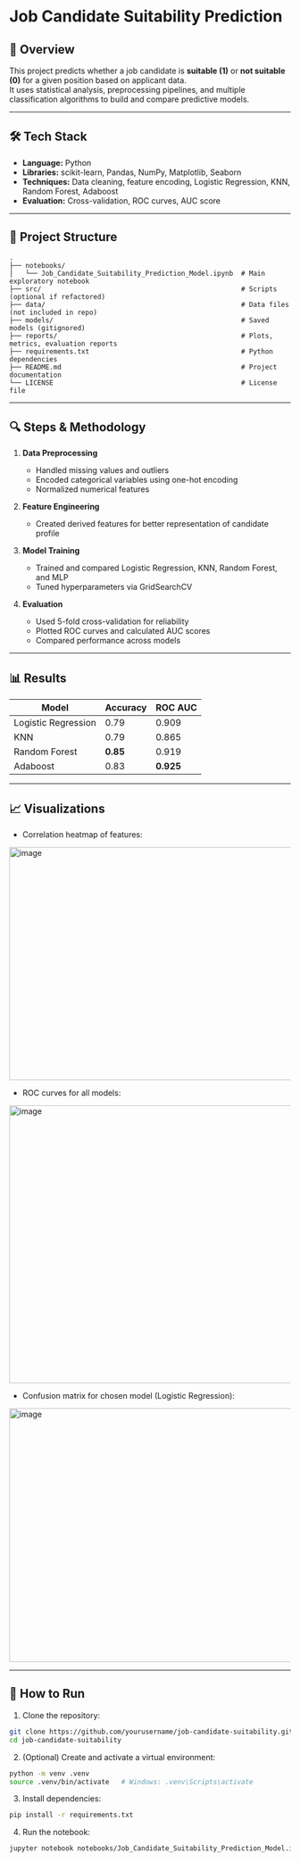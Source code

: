 # Job Candidate Suitability Prediction

## 📌 Overview
This project predicts whether a job candidate is **suitable (1)** or **not suitable (0)** for a given position based on applicant data.  
It uses statistical analysis, preprocessing pipelines, and multiple classification algorithms to build and compare predictive models.

---

## 🛠 Tech Stack
- **Language:** Python  
- **Libraries:** scikit-learn, Pandas, NumPy, Matplotlib, Seaborn  
- **Techniques:** Data cleaning, feature encoding, Logistic Regression, KNN, Random Forest, Adaboost  
- **Evaluation:** Cross-validation, ROC curves, AUC score

---

## 📂 Project Structure
```
.
├── notebooks/
│   └── Job_Candidate_Suitability_Prediction_Model.ipynb  # Main exploratory notebook
├── src/                                                  # Scripts (optional if refactored)
├── data/                                                 # Data files (not included in repo)
├── models/                                               # Saved models (gitignored)
├── reports/                                              # Plots, metrics, evaluation reports
├── requirements.txt                                      # Python dependencies
├── README.md                                             # Project documentation
└── LICENSE                                               # License file
```

---

## 🔍 Steps & Methodology
1. **Data Preprocessing**
   - Handled missing values and outliers
   - Encoded categorical variables using one-hot encoding
   - Normalized numerical features

2. **Feature Engineering**
   - Created derived features for better representation of candidate profile

3. **Model Training**
   - Trained and compared Logistic Regression, KNN, Random Forest, and MLP
   - Tuned hyperparameters via GridSearchCV

4. **Evaluation**
   - Used 5-fold cross-validation for reliability
   - Plotted ROC curves and calculated AUC scores
   - Compared performance across models

---

## 📊 Results
| Model               | Accuracy  | ROC AUC  |
|---------------------|-----------|----------|
| Logistic Regression | 0.79      | 0.909    |
| KNN                 | 0.79      | 0.865    |
| Random Forest       | **0.85**  | 0.919    |
| Adaboost            | 0.83      | **0.925**|

---

## 📈 Visualizations
- Correlation heatmap of features:

<img width="644" height="418" alt="image" src="https://github.com/user-attachments/assets/1b57e154-6240-42b9-b082-2f3d1de192a2" />


- ROC curves for all models:

<img width="1632" height="498" alt="image" src="https://github.com/user-attachments/assets/e307e9aa-f8ee-4bbf-b45f-653d0069fae5" />


- Confusion matrix for chosen model (Logistic Regression):

<img width="515" height="455" alt="image" src="https://github.com/user-attachments/assets/ce0458a4-8fb4-4d2f-a426-785cf2f4b5a8" />


---

## 🚀 How to Run
1. Clone the repository:
```bash
git clone https://github.com/yourusername/job-candidate-suitability.git
cd job-candidate-suitability
```

2. (Optional) Create and activate a virtual environment:
```bash
python -m venv .venv
source .venv/bin/activate   # Windows: .venv\Scripts\activate
```

3. Install dependencies:
```bash
pip install -r requirements.txt
```

4. Run the notebook:
```bash
jupyter notebook notebooks/Job_Candidate_Suitability_Prediction_Model.ipynb
```

